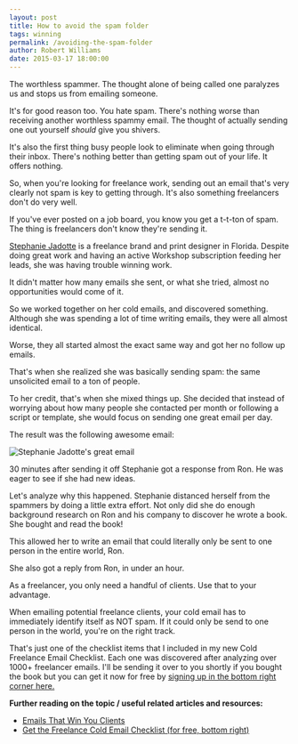 ```yaml
---
layout: post
title: How to avoid the spam folder
tags: winning
permalink: /avoiding-the-spam-folder
author: Robert Williams
date: 2015-03-17 18:00:00
---
```

The worthless spammer. The thought alone of being called one paralyzes us and stops us from emailing someone.

It's for good reason too. You hate spam. There's nothing worse than receiving another worthless spammy email. The thought of actually sending one out yourself *should* give you shivers. 

It's also the first thing busy people look to eliminate when going through their inbox. There's nothing better than getting spam out of your life. It offers nothing.

So, when you're looking for freelance work, sending out an email that's very clearly not spam is key to getting through. It's also something freelancers don't do very well.

If you've ever posted on a job board, you know you get a t-t-ton of spam. The thing is freelancers don't know they're sending it. 

[Stephanie Jadotte](http://www.jadottedesign.com/) is a freelance brand and print designer in Florida. Despite doing great work and having an active Workshop subscription feeding her leads, she was having trouble winning work.

It didn't matter how many emails she sent, or what she tried, almost no opportunities would come of it.

So we worked together on her cold emails, and discovered something. Although she was spending a lot of time writing emails, they were all almost identical.

Worse, they all started almost the exact same way and got her no follow up emails.

That's when she realized she was basically sending spam: the same unsolicited email to a ton of people.

To her credit, that's when she mixed things up. She decided that instead of worrying about how many people she contacted per month or following a script or template, she would focus on sending one great email per day. 

The result was the following awesome email:

![Stephanie Jadotte's great email](http://knowingwhattosay.com/assets/images/stephanie-spam.png)

30 minutes after sending it off Stephanie got a response from Ron. He was eager to see if she had new ideas.

Let's analyze why this happened. Stephanie distanced herself from the spammers by doing a little extra effort. Not only did she do enough background research on Ron and his company to discover he wrote a book. She bought and read the book!

This allowed her to write an email that could literally only be sent to one person in the entire world, Ron. 

She also got a reply from Ron, in under an hour. 

As a freelancer, you only need a handful of clients. Use that to your advantage.

When emailing potential freelance clients, your cold email has to immediately identify itself as NOT spam. If it could only be send to one person in the world, you're on the right track.

That's just one of the checklist items that I included in my new Cold Freelance Email Checklist. Each one was discovered after analyzing over 1000+ freelancer emails. I'll be sending it over to you shortly if you bought the book but you can get it now for free by [signing up in the bottom right corner here.](http://letsworkshop.com)


**Further reading on the topic / useful related articles and resources:**

- [Emails That Win You Clients](http://emailsthatwin.com)
- [Get the Freelance Cold Email Checklist (for free, bottom right)](http://letsworkshop.com)